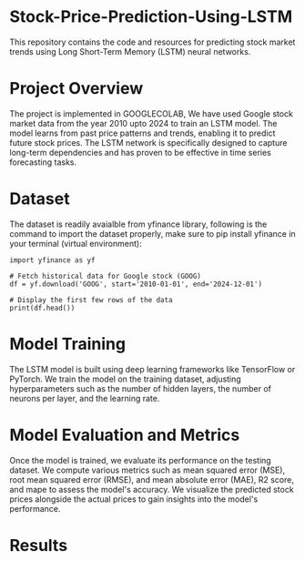 # Stock-Price-Prediction-Using-LSTM

This repository contains the code and resources for predicting stock market trends using Long Short-Term Memory (LSTM) neural networks.

# Project Overview 

The project is implemented in GOOGLECOLAB, We have used Google stock market data from the year 2010 upto 2024 to train an LSTM model. The model learns from past price patterns and trends, enabling it to predict future stock prices. The LSTM network is specifically designed to capture long-term dependencies and has proven to be effective in time series forecasting tasks.

# Dataset

The dataset is readily avaialble from yfinance library, following is the command to import the dataset properly, make sure to pip install yfinance in your terminal (virtual environment):
```
import yfinance as yf

# Fetch historical data for Google stock (GOOG)
df = yf.download('GOOG', start='2010-01-01', end='2024-12-01')

# Display the first few rows of the data
print(df.head())

```

# Model Training
The LSTM model is built using deep learning frameworks like TensorFlow or PyTorch. We train the model on the training dataset, adjusting hyperparameters such as the number of hidden layers, the number of neurons per layer, and the learning rate. 

# Model Evaluation and Metrics
Once the model is trained, we evaluate its performance on the testing dataset. We compute various metrics such as mean squared error (MSE),  root mean squared error (RMSE), and mean absolute error (MAE), R2 score, and mape to assess the model's accuracy. We visualize the predicted stock prices alongside the actual prices to gain insights into the model's performance.

# Results

